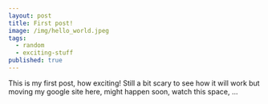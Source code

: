 ```yaml
---
layout: post
title: First post!
image: /img/hello_world.jpeg
tags:
  - random
  - exciting-stuff
published: true
---
```


This is my first post, how exciting!
Still a bit scary to see how it will work but moving my google site here, might happen soon, watch this space, ...